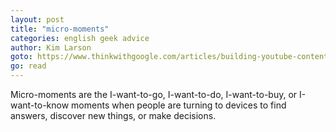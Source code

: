 ```yaml
---
layout: post
title: "micro-moments"
categories: english geek advice
author: Kim Larson
goto: https://www.thinkwithgoogle.com/articles/building-youtube-content-strategy-lessons-from-google-brandlab.html?ref=speak.junglestar.org
go: read
---
```


Micro-moments are the I-want-to-go, I-want-to-do, I-want-to-buy, or I-want-to-know moments when people are turning to devices to find answers, discover new things, or make decisions.

